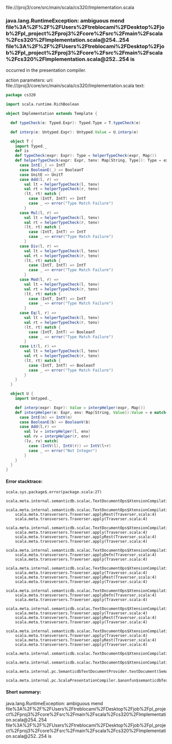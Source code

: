 file://<WORKSPACE>/proj3/core/src/main/scala/cs320/Implementation.scala
### java.lang.RuntimeException: ambiguous mend file%3A%2F%2F%2FUsers%2Ftreblocami%2FDesktop%2Fjob%2Fpl_project%2Fproj3%2Fcore%2Fsrc%2Fmain%2Fscala%2Fcs320%2FImplementation.scala@254..254  file%3A%2F%2F%2FUsers%2Ftreblocami%2FDesktop%2Fjob%2Fpl_project%2Fproj3%2Fcore%2Fsrc%2Fmain%2Fscala%2Fcs320%2FImplementation.scala@252..254 is

occurred in the presentation compiler.

action parameters:
uri: file://<WORKSPACE>/proj3/core/src/main/scala/cs320/Implementation.scala
text:
```scala
package cs320

import scala.runtime.RichBoolean

object Implementation extends Template {

  def typeCheck(e: Typed.Expr): Typed.Type = T.typeCheck(e)

  def interp(e: Untyped.Expr): Untyped.Value = U.interp(e)

  object T {
    import Typed._
    def is
    def typeCheck(expr: Expr): Type = helperTypeCheck(expr, Map())
    def helperTypeCheck(expr: Expr, tenv: Map[String, Type]): Type = expr match{
      case IntE(_) => IntT
      case BooleanE(_) => BooleanT
      case UnitE => UnitT
      case Add(l, r) => 
        val lt = helperTypeCheck(l, tenv)
        val rt = helperTypeCheck(r, tenv)
        (lt, rt) match {
          case (IntT, IntT) => IntT
          case _ => error("Type Match Failure")
        }
      case Mul(l, r) => 
        val lt = helperTypeCheck(l, tenv)
        val rt = helperTypeCheck(r, tenv)
        (lt, rt) match {
          case (IntT, IntT) => IntT
          case _ => error("Type Match Failure")
        } 
      case Div(l, r) => 
        val lt = helperTypeCheck(l, tenv)
        val rt = helperTypeCheck(r, tenv)
        (lt, rt) match {
          case (IntT, IntT) => IntT
          case _ => error("Type Match Failure")
        }
      case Mod(l, r) => 
        val lt = helperTypeCheck(l, tenv)
        val rt = helperTypeCheck(r, tenv)
        (lt, rt) match {
          case (IntT, IntT) => IntT
          case _ => error("Type Match Failure")
        }
      case Eq(l, r) => 
        val lt = helperTypeCheck(l, tenv)
        val rt = helperTypeCheck(r, tenv)
        (lt, rt) match {
          case (IntT, IntT) => BooleanT
          case _ => error("Type Match Failure")
        }
      case Lt(l, r) => 
        val lt = helperTypeCheck(l, tenv)
        val rt = helperTypeCheck(r, tenv)
        (lt, rt) match {
          case (IntT, IntT) => BooleanT
          case _ => error("Type Match Failure")
        }
    }
  }

  object U {
    import Untyped._

    def interp(expr: Expr): Value = interpHelper(expr, Map())
    def interpHelper(e: Expr, env: Map[String, Value]):Value = e match{
      case IntE(n) => IntV(n)
      case BooleanE(b) => BooleanV(b)
      case Add(l,r) => 
        val lv = interpHelper(l, env)
        val rv = interpHelper(r, env)
        (lv, rv) match{
          case (IntV(l), IntV(r)) => IntV(l+r)
          case _ => error("Not Integer")
        }
    }
  }
}

```



#### Error stacktrace:

```
scala.sys.package$.error(package.scala:27)
	scala.meta.internal.semanticdb.scalac.TextDocumentOps$XtensionCompilationUnitDocument$traverser$1$.indexName(TextDocumentOps.scala:98)
	scala.meta.internal.semanticdb.scalac.TextDocumentOps$XtensionCompilationUnitDocument$traverser$1$.apply(TextDocumentOps.scala:195)
	scala.meta.transversers.Traverser.applyRest(Traverser.scala:4)
	scala.meta.transversers.Traverser.apply(Traverser.scala:4)
	scala.meta.internal.semanticdb.scalac.TextDocumentOps$XtensionCompilationUnitDocument$traverser$1$.apply(TextDocumentOps.scala:202)
	scala.meta.transversers.Traverser.apply(Traverser.scala:4)
	scala.meta.transversers.Traverser.applyRest(Traverser.scala:4)
	scala.meta.transversers.Traverser.apply(Traverser.scala:4)
	scala.meta.internal.semanticdb.scalac.TextDocumentOps$XtensionCompilationUnitDocument$traverser$1$.apply(TextDocumentOps.scala:202)
	scala.meta.transversers.Traverser.applyDefn(Traverser.scala:4)
	scala.meta.transversers.Traverser.apply(Traverser.scala:4)
	scala.meta.internal.semanticdb.scalac.TextDocumentOps$XtensionCompilationUnitDocument$traverser$1$.apply(TextDocumentOps.scala:202)
	scala.meta.transversers.Traverser.apply(Traverser.scala:4)
	scala.meta.transversers.Traverser.applyRest(Traverser.scala:4)
	scala.meta.transversers.Traverser.apply(Traverser.scala:4)
	scala.meta.internal.semanticdb.scalac.TextDocumentOps$XtensionCompilationUnitDocument$traverser$1$.apply(TextDocumentOps.scala:202)
	scala.meta.transversers.Traverser.applyDefn(Traverser.scala:4)
	scala.meta.transversers.Traverser.apply(Traverser.scala:4)
	scala.meta.internal.semanticdb.scalac.TextDocumentOps$XtensionCompilationUnitDocument$traverser$1$.apply(TextDocumentOps.scala:202)
	scala.meta.transversers.Traverser.apply(Traverser.scala:4)
	scala.meta.transversers.Traverser.applyRest(Traverser.scala:4)
	scala.meta.transversers.Traverser.apply(Traverser.scala:4)
	scala.meta.internal.semanticdb.scalac.TextDocumentOps$XtensionCompilationUnitDocument$traverser$1$.apply(TextDocumentOps.scala:202)
	scala.meta.transversers.Traverser.apply(Traverser.scala:4)
	scala.meta.transversers.Traverser.applyRest(Traverser.scala:4)
	scala.meta.transversers.Traverser.apply(Traverser.scala:4)
	scala.meta.internal.semanticdb.scalac.TextDocumentOps$XtensionCompilationUnitDocument$traverser$1$.apply(TextDocumentOps.scala:202)
	scala.meta.internal.semanticdb.scalac.TextDocumentOps$XtensionCompilationUnitDocument.toTextDocument(TextDocumentOps.scala:206)
	scala.meta.internal.pc.SemanticdbTextDocumentProvider.textDocument(SemanticdbTextDocumentProvider.scala:54)
	scala.meta.internal.pc.ScalaPresentationCompiler.$anonfun$semanticdbTextDocument$1(ScalaPresentationCompiler.scala:356)
```
#### Short summary: 

java.lang.RuntimeException: ambiguous mend file%3A%2F%2F%2FUsers%2Ftreblocami%2FDesktop%2Fjob%2Fpl_project%2Fproj3%2Fcore%2Fsrc%2Fmain%2Fscala%2Fcs320%2FImplementation.scala@254..254  file%3A%2F%2F%2FUsers%2Ftreblocami%2FDesktop%2Fjob%2Fpl_project%2Fproj3%2Fcore%2Fsrc%2Fmain%2Fscala%2Fcs320%2FImplementation.scala@252..254 is